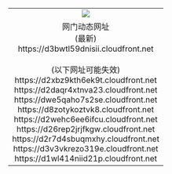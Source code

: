 ﻿<table>
  <tr></tr>
  <tr><td colspan=2 align=center><img src="https://d3bwtl59dnisii.cloudfront.net/Up/oGate.jpg" /></td></tr>
  <tr><td colspan=2 align=center>网门动态网址<br/>(最新)
<br>https://d3bwtl59dnisii.cloudfront.net
<br/><br/>(以下网址可能失效)
<br>https://d2xbz9kth6ek9t.cloudfront.net
<br>https://d2daqr4xtnva23.cloudfront.net
<br>https://dwe5qaho7s2se.cloudfront.net
<br>https://d8zotykoztvk8.cloudfront.net
<br>https://d2wehc6ee6ifcu.cloudfront.net
<br>https://d26rep2jrjfkgw.cloudfront.net
<br>https://d2r7d4sbuqmxhy.cloudfront.net
<br>https://d3v3vkrezo319e.cloudfront.net
<br>https://d1wl414niid21p.cloudfront.net
    </td>
  </tr>
</table>
